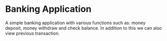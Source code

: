 # Banking Application
A simple banking application with various functions such as:
  money deposit, money withdraw and check balance. In addition to this we can also view previous transaction.
  
